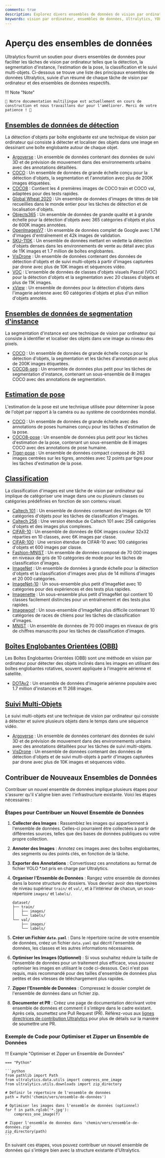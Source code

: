 ```yaml
---
comments: true
description: Explorez divers ensembles de données de vision par ordinateur pris en charge par Ultralytics pour la détection d'objets, la segmentation, l'estimation de la pose, la classification d'images et le suivi multi-objets.
keywords: vision par ordinateur, ensembles de données, Ultralytics, YOLO, détection d'objets, segmentation d'instance, estimation de la pose, classification d'images, suivi multi-objets
---
```


# Aperçu des ensembles de données

Ultralytics fournit un soutien pour divers ensembles de données pour faciliter les tâches de vision par ordinateur telles que la détection, la segmentation d'instance, l'estimation de la pose, la classification et le suivi multi-objets. Ci-dessous se trouve une liste des principaux ensembles de données Ultralytics, suivie d'un résumé de chaque tâche de vision par ordinateur et des ensembles de données respectifs.

!!! Note "Note"

    🚧 Notre documentation multilingue est actuellement en cours de construction et nous travaillons dur pour l'améliorer. Merci de votre patience ! 🙏

## [Ensembles de données de détection](../../datasets/detect/index.md)

La détection d'objets par boîte englobante est une technique de vision par ordinateur qui consiste à détecter et localiser des objets dans une image en dessinant une boîte englobante autour de chaque objet.

- [Argoverse](../../datasets/detect/argoverse.md) : Un ensemble de données contenant des données de suivi 3D et de prévision de mouvement dans des environnements urbains avec des annotations détaillées.
- [COCO](../../datasets/detect/coco.md) : Un ensemble de données de grande échelle conçu pour la détection d'objets, la segmentation et l'annotation avec plus de 200K images étiquetées.
- [COCO8](../../datasets/detect/coco8.md) : Contient les 4 premières images de COCO train et COCO val, adaptées pour des tests rapides.
- [Global Wheat 2020](../../datasets/detect/globalwheat2020.md) : Un ensemble de données d'images de têtes de blé recueillies dans le monde entier pour les tâches de détection et de localisation d'objets.
- [Objects365](../../datasets/detect/objects365.md) : Un ensemble de données de grande qualité et à grande échelle pour la détection d'objets avec 365 catégories d'objets et plus de 600K images annotées.
- [OpenImagesV7](../../datasets/detect/open-images-v7.md) : Un ensemble de données complet de Google avec 1.7M d'images d'entraînement et 42k images de validation.
- [SKU-110K](../../datasets/detect/sku-110k.md) : Un ensemble de données mettant en vedette la détection d'objets denses dans les environnements de vente au détail avec plus de 11K images et 1.7 million de boîtes englobantes.
- [VisDrone](../../datasets/detect/visdrone.md) : Un ensemble de données contenant des données de détection d'objets et de suivi multi-objets à partir d'images capturées par drone avec plus de 10K images et séquences vidéo.
- [VOC](../../datasets/detect/voc.md) : L'ensemble de données de classes d'objets visuels Pascal (VOC) pour la détection d'objets et la segmentation avec 20 classes d'objets et plus de 11K images.
- [xView](../../datasets/detect/xview.md) : Un ensemble de données pour la détection d'objets dans l'imagerie aérienne avec 60 catégories d'objets et plus d'un million d'objets annotés.

## [Ensembles de données de segmentation d'instance](../../datasets/segment/index.md)

La segmentation d'instance est une technique de vision par ordinateur qui consiste à identifier et localiser des objets dans une image au niveau des pixels.

- [COCO](../../datasets/segment/coco.md) : Un ensemble de données de grande échelle conçu pour la détection d'objets, la segmentation et les tâches d'annotation avec plus de 200K images étiquetées.
- [COCO8-seg](../../datasets/segment/coco8-seg.md) : Un ensemble de données plus petit pour les tâches de segmentation d'instance, contenant un sous-ensemble de 8 images COCO avec des annotations de segmentation.

## [Estimation de pose](../../datasets/pose/index.md)

L'estimation de la pose est une technique utilisée pour déterminer la pose de l'objet par rapport à la caméra ou au système de coordonnées mondial.

- [COCO](../../datasets/pose/coco.md) : Un ensemble de données de grande échelle avec des annotations de poses humaines conçu pour les tâches d'estimation de la pose.
- [COCO8-pose](../../datasets/pose/coco8-pose.md) : Un ensemble de données plus petit pour les tâches d'estimation de la pose, contenant un sous-ensemble de 8 images COCO avec des annotations de pose humaine.
- [Tiger-pose](../../datasets/pose/tiger-pose.md) : Un ensemble de données compact composé de 263 images centrées sur les tigres, annotées avec 12 points par tigre pour les tâches d'estimation de la pose.

## [Classification](../../datasets/classify/index.md)

La classification d'images est une tâche de vision par ordinateur qui implique de catégoriser une image dans une ou plusieurs classes ou catégories prédéfinies en fonction de son contenu visuel.

- [Caltech 101](../../datasets/classify/caltech101.md) : Un ensemble de données contenant des images de 101 catégories d'objets pour les tâches de classification d'images.
- [Caltech 256](../../datasets/classify/caltech256.md) : Une version étendue de Caltech 101 avec 256 catégories d'objets et des images plus complexes.
- [CIFAR-10](../../datasets/classify/cifar10.md) : Un ensemble de données de 60K images couleur 32x32 réparties en 10 classes, avec 6K images par classe.
- [CIFAR-100](../../datasets/classify/cifar100.md) : Une version étendue de CIFAR-10 avec 100 catégories d'objets et 600 images par classe.
- [Fashion-MNIST](../../datasets/classify/fashion-mnist.md) : Un ensemble de données composé de 70 000 images en niveaux de gris de 10 catégories de mode pour les tâches de classification d'images.
- [ImageNet](../../datasets/classify/imagenet.md) : Un ensemble de données à grande échelle pour la détection d'objets et la classification d'images avec plus de 14 millions d'images et 20 000 catégories.
- [ImageNet-10](../../datasets/classify/imagenet10.md) : Un sous-ensemble plus petit d'ImageNet avec 10 catégories pour des expériences et des tests plus rapides.
- [Imagenette](../../datasets/classify/imagenette.md) : Un sous-ensemble plus petit d'ImageNet qui contient 10 classes facilement distinctes pour un entraînement et des tests plus rapides.
- [Imagewoof](../../datasets/classify/imagewoof.md) : Un sous-ensemble d'ImageNet plus difficile contenant 10 catégories de races de chiens pour les tâches de classification d'images.
- [MNIST](../../datasets/classify/mnist.md) : Un ensemble de données de 70 000 images en niveaux de gris de chiffres manuscrits pour les tâches de classification d'images.

## [Boîtes Englobantes Orientées (OBB)](../../datasets/obb/index.md)

Les Boîtes Englobantes Orientées (OBB) sont une méthode en vision par ordinateur pour détecter des objets inclinés dans les images en utilisant des boîtes englobantes rotatives, souvent appliquée à l'imagerie aérienne et satellite.

- [DOTAv2](../../datasets/obb/dota-v2.md) : Un ensemble de données d'imagerie aérienne populaire avec 1.7 million d'instances et 11 268 images.

## [Suivi Multi-Objets](../../datasets/track/index.md)

Le suivi multi-objets est une technique de vision par ordinateur qui consiste à détecter et suivre plusieurs objets dans le temps dans une séquence vidéo.

- [Argoverse](../../datasets/detect/argoverse.md) : Un ensemble de données contenant des données de suivi 3D et de prévision de mouvement dans des environnements urbains avec des annotations détaillées pour les tâches de suivi multi-objets.
- [VisDrone](../../datasets/detect/visdrone.md) : Un ensemble de données contenant des données de détection d'objets et de suivi multi-objets à partir d'images capturées par drone avec plus de 10K images et séquences vidéo.

## Contribuer de Nouveaux Ensembles de Données

Contribuer un nouvel ensemble de données implique plusieurs étapes pour s'assurer qu'il s'aligne bien avec l'infrastructure existante. Voici les étapes nécessaires :

### Étapes pour Contribuer un Nouvel Ensemble de Données

1. **Collecter des Images** : Rassemblez les images qui appartiennent à l'ensemble de données. Celles-ci pourraient être collectées à partir de différentes sources, telles que des bases de données publiques ou votre propre collection.

2. **Annoter des Images** : Annotez ces images avec des boîtes englobantes, des segments ou des points clés, en fonction de la tâche.

3. **Exporter des Annotations** : Convertissez ces annotations au format de fichier YOLO *.txt pris en charge par Ultralytics.

4. **Organiser l'Ensemble de Données** : Rangez votre ensemble de données dans la bonne structure de dossiers. Vous devriez avoir des répertoires de niveau supérieur `train/` et `val/`, et à l'intérieur de chacun, un sous-répertoire `images/` et `labels/`.

    ```
    dataset/
    ├── train/
    │   ├── images/
    │   └── labels/
    └── val/
        ├── images/
        └── labels/
    ```

5. **Créer un Fichier `data.yaml`** : Dans le répertoire racine de votre ensemble de données, créez un fichier `data.yaml` qui décrit l'ensemble de données, les classes et les autres informations nécessaires.

6. **Optimiser les Images (Optionnel)** : Si vous souhaitez réduire la taille de l'ensemble de données pour un traitement plus efficace, vous pouvez optimiser les images en utilisant le code ci-dessous. Ceci n'est pas requis, mais recommandé pour des tailles d'ensemble de données plus petites et des vitesses de téléchargement plus rapides.

7. **Zipper l'Ensemble de Données** : Compressez le dossier complet de l'ensemble de données dans un fichier zip.

8. **Documenter et PR** : Créez une page de documentation décrivant votre ensemble de données et comment il s'intègre dans le cadre existant. Après cela, soumettez une Pull Request (PR). Référez-vous aux [lignes directrices de contribution Ultralytics](https://docs.ultralytics.com/help/contributing) pour plus de détails sur la manière de soumettre une PR.

### Exemple de Code pour Optimiser et Zipper un Ensemble de Données

!!! Example "Optimiser et Zipper un Ensemble de Données"

    === "Python"

    ```python
    from pathlib import Path
    from ultralytics.data.utils import compress_one_image
    from ultralytics.utils.downloads import zip_directory

    # Définir le répertoire de l'ensemble de données
    path = Path('chemin/vers/ensemble-de-données')

    # Optimiser les images dans l'ensemble de données (optionnel)
    for f in path.rglob('*.jpg'):
        compress_one_image(f)

    # Zipper l'ensemble de données dans 'chemin/vers/ensemble-de-données.zip'
    zip_directory(path)
    ```

En suivant ces étapes, vous pouvez contribuer un nouvel ensemble de données qui s'intègre bien avec la structure existante d'Ultralytics.
